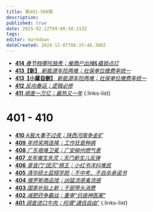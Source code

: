 ```yaml
---
title: 第401-500期
description: 
published: true
date: 2025-02-12T09:08:50.213Z
tags: 
editor: markdown
dateCreated: 2024-12-07T06:25:46.388Z
---
```


<!--
# 491 - 500

- [**500** **](./401-500/500.md)
- [**499** **](./401-500/499.md)
- [**498** **](./401-500/498.md)
- [**497** **](./401-500/497.md)
- [**496** **](./401-500/496.md)
- [**495** **](./401-500/495.md)
- [**494** **](./401-500/494.md)
- [**493** **](./401-500/493.md)
- [**492** **](./401-500/492.md)
- [**491** **](./401-500/491.md)
{.links-list}

# 481 - 490

- [**490** **](./401-500/490.md)
- [**489** **](./401-500/489.md)
- [**488** **](./401-500/488.md)
- [**487** **](./401-500/487.md)
- [**486** **](./401-500/486.md)
- [**485** **](./401-500/485.md)
- [**484** **](./401-500/484.md)
- [**483** **](./401-500/483.md)
- [**482** **](./401-500/482.md)
- [**481** **](./401-500/481.md)
{.links-list}

# 471 - 480

- [**480** **](./401-500/480.md)
- [**479** **](./401-500/479.md)
- [**478** **](./401-500/478.md)
- [**477** **](./401-500/477.md)
- [**476** **](./401-500/476.md)
- [**475** **](./401-500/475.md)
- [**474** **](./401-500/474.md)
- [**473** **](./401-500/473.md)
- [**472** **](./401-500/472.md)
- [**471** **](./401-500/471.md)
{.links-list}

# 461 - 470

- [**470** **](./401-500/470.md)
- [**469** **](./401-500/469.md)
- [**468** **](./401-500/468.md)
- [**467** **](./401-500/467.md)
- [**466** **](./401-500/466.md)
- [**465** **](./401-500/465.md)
- [**464** **](./401-500/464.md)
- [**463** **](./401-500/463.md)
- [**462** **](./401-500/462.md)
- [**461** **](./401-500/461.md)
{.links-list}

# 451 - 460

- [**460** **](./401-500/460.md)
- [**459** **](./401-500/459.md)
- [**458** **](./401-500/458.md)
- [**457** **](./401-500/457.md)
- [**456** **](./401-500/456.md)
- [**455** **](./401-500/455.md)
- [**454** **](./401-500/454.md)
- [**453** **](./401-500/453.md)
- [**452** **](./401-500/452.md)
- [**451** **](./401-500/451.md)
{.links-list}

# 441 - 450

- [**450** **](./401-500/450.md)
- [**449** **](./401-500/449.md)
- [**448** **](./401-500/448.md)
- [**447** **](./401-500/447.md)
- [**446** **](./401-500/446.md)
- [**445** **](./401-500/445.md)
- [**444** **](./401-500/444.md)
- [**443** **](./401-500/443.md)
- [**442** **](./401-500/442.md)
- [**441** **](./401-500/441.md)
{.links-list}

# 431 - 440

- [**440** **](./401-500/440.md)
- [**439** **](./401-500/439.md)
- [**438** **](./401-500/438.md)
- [**437** **](./401-500/437.md)
- [**436** **](./401-500/436.md)
- [**435** **](./401-500/435.md)
- [**434** **](./401-500/434.md)
- [**433** **](./401-500/433.md)
- [**432** **](./401-500/432.md)
- [**431** **](./401-500/431.md)
{.links-list}

# 421 - 430

- [**430** **](./401-500/430.md)
- [**429** **](./401-500/429.md)
- [**428** **](./401-500/428.md)
- [**427** **](./401-500/427.md)
- [**426** **](./401-500/426.md)
- [**425** **](./401-500/425.md)
- [**424** **](./401-500/424.md)
- [**423** **](./401-500/423.md)
- [**422** **](./401-500/422.md)
- [**421** **](./401-500/421.md)
{.links-list}

# 411 - 420

- [**420** **](./401-500/420.md)
- [**419** **](./401-500/419.md)
- [**418** **](./401-500/418.md)
- [**417** **](./401-500/417.md)
- [**416** **](./401-500/416.md)
- [**415** **](./401-500/415.md)-->
- [**414** *春节档哪吒独秀；催商户出摊&撬锁点灯*](./401-500/414.md)
- [**413【新】** *新能源车险两难；社保单位缴费率统一*](./401-500/413-1.md)
- [**413【小黛自删】** *新能源车险两难；社保单位缴费率统一*](./401-500/413.md)
- [**412** *反向春运；逻辑必修*](./401-500/412.md)
- [**411** *顺差一万亿；最热又一年*](./401-500/411.md)
{.links-list}

# 401 - 410

- [**410** *A股大事不过夜；陕西河南争金矿*](./401-500/410.md)
- [**409** *年终奖两连降；工作狂是种病*](./401-500/409.md)
- [**408** *广东艰难卫冕；广安柳州燃气表*](./401-500/408.md)
- [**407** *龙年催生失灵；天门新生儿反弹*](./401-500/407.md)
- [**406** *录音门“团灭”棋王；小红书洋抖难民*](./401-500/406.md)
- [**405** *清华硕士蓝翔学厨；不中考、不自杀承诺书*](./401-500/405.md)
- [**404** *俄罗斯商品馆；凶猛流感禽流感*](./401-500/404.md)
- [**403** *国家补贴上新；干部带头消费*](./401-500/403.md)
- [**402** *减肥药争霸战；重审“抗癌神医案”*](./401-500/402.md)
- [**401** *调查进口牛肉；何谓“通信自由”*](./401-500/401.md)
{.links-list}